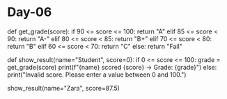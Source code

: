 # Day-06
def get_grade(score):
    if 90 <= score <= 100:
        return "A"
    elif 85 <= score < 90:
        return "A-"
    elif 80 <= score < 85:
        return "B+"
    elif 70 <= score < 80:
        return "B"
    elif 60 <= score < 70:
        return "C"
    else:
        return "Fail"

def show_result(name="Student", score=0):
    if 0 <= score <= 100:
        grade = get_grade(score)
        print(f"{name} scored {score} → Grade: {grade}")
    else:
        print("Invalid score. Please enter a value between 0 and 100.")

show_result(name="Zara", score=87.5)
